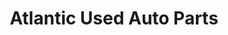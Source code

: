 ---
title: "Atlantic Used Auto Parts"
url: /philadelphia/atlantic-used-auto-parts/
shop: car parts
---